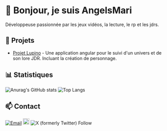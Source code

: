 # 👋 Bonjour, je suis AngelsMari

Développeuse passionnée par les jeux vidéos, la lecture, le rp et les jdrs. 

## 🚀 Projets
- [Projet Lupino](https://github.com/AngelsMari/Lupino) - Une application angular pour le suivi d'un univers et de son lore JDR. Incluant la création de personnage.

## 📊 Statistiques
![Anurag's GitHub stats](https://github-readme-stats.vercel.app/api?username=AngelsMari&show_icons=true&theme=radical)
![Top Langs](https://github-readme-stats.vercel.app/api/top-langs/?username=AngelsMari&layout=compact)

## 📫 Contact

[![Email](https://img.shields.io/badge/Email-marine.deruelle@laposte.net-blue)](mailto:marine.deruelle@laposte.net) [<img src="https://cdn-icons-png.flaticon.com/512/174/174857.png" width="20" height="20">](https://www.linkedin.com/in/marine-deruelle-088571187/) ![X (formerly Twitter) Follow](https://img.shields.io/twitter/follow/Orphenia)


